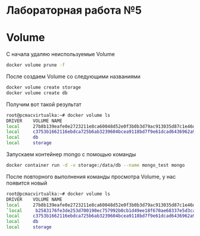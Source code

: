 # Лабораторная работа №5
# Volume

С начала удаляю неиспользуемые Volume
```sh
docker volume prune -f
```

После создаем Volume со следующими названиями
```sh
docker volume create storage
docker volume create db
```
Получим вот такой результат
```sh
root@pcmacvirtualka:~# docker volume ls
DRIVER    VOLUME NAME
local     27b8b139eafe0e2723211e8ca60048d52e0f3b0b3d79ac913035d87c1e46d49e
local     c3753b1662116ebdca725b6ab3239604bcea9118bd7f9e61dcad6436962a933a
local     db
local     storage
```

Запускаем контейнер mongo с помощью команды
```sh
docker container run -d -v storage:/data/db --name mongo_test mongo
```
После повторного выполнения команды просмотра Volume, у нас появится новый
```sh
root@pcmacvirtualka:~# docker volume ls
DRIVER    VOLUME NAME
local     27b8b139eafe0e2723211e8ca60048d52e0f3b0b3d79ac913035d87c1e46d49e
`local     b2583176fe3de253d700190ec757992b0cb1d49ee18f670ae68337e5d3ca0dee`
local     c3753b1662116ebdca725b6ab3239604bcea9118bd7f9e61dcad6436962a933a
local     db
local     storage
```


